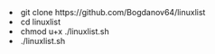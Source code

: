 <li>git clone https://github.com/Bogdanov64/linuxlist
<li>cd linuxlist
<li>chmod u+x ./linuxlist.sh
<li>./linuxlist.sh
